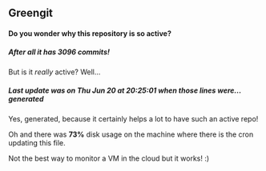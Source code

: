 ## Greengit

#### Do you wonder why this repository is so active?

##### After all it has 3096 commits!

But is it *really* active? Well...

##### Last update was on Thu Jun 20 at 20:25:01 when those lines were... generated

Yes, generated, because it certainly helps a lot to have such an active repo!

Oh and there was **73%** disk usage on the machine
where there is the cron updating this file.

Not the best way to monitor a VM in the cloud but it works! :)
